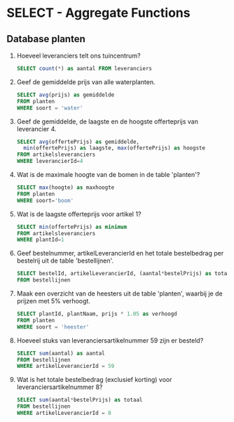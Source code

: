 # SELECT - Aggregate Functions
## Database planten
1. Hoeveel leveranciers telt ons tuincentrum?
    ```sql
    SELECT count(*) as aantal FROM leveranciers
    ```

2. Geef de gemiddelde prijs van alle waterplanten.
    ```sql
    SELECT avg(prijs) as gemiddelde
    FROM planten
    WHERE soort = 'water'
    ```

3. Geef de gemiddelde, de laagste en de hoogste offerteprijs van leverancier 4.
    ```sql
    SELECT avg(offertePrijs) as gemiddelde,
      min(offertePrijs) as laagste, max(offertePrijs) as hoogste
    FROM artikelsleveranciers
    WHERE leverancierId=4
    ```

4. Wat is de maximale hoogte van de bomen in de table 'planten'?
    ```sql
    SELECT max(hoogte) as maxhoogte
    FROM planten
    WHERE soort='boom'
    ```

5. Wat is de laagste offerteprijs voor artikel 1?
    ```sql
    SELECT min(offertePrijs) as minimum
    FROM artikelsleveranciers
    WHERE plantId=1
    ```

6. Geef bestelnummer, artikelLeverancierId en het totale bestelbedrag per bestelrij uit de table 'bestellijnen'.
    ```sql
    SELECT bestelId, artikelLeverancierId, (aantal*bestelPrijs) as totaal
    FROM bestellijnen
    ```

7. Maak een overzicht van de heesters uit de table 'planten', waarbij je de prijzen met 5% verhoogt.
    ```sql
    SELECT plantId, plantNaam, prijs * 1.05 as verhoogd
    FROM planten
    WHERE soort = 'heester'
    ```

8. Hoeveel stuks van leveranciersartikelnummer 59 zijn er besteld?
    ```sql
    SELECT sum(aantal) as aantal
    FROM bestellijnen
    WHERE artikelLeverancierId = 59
    ```

9. Wat is het totale bestelbedrag (exclusief korting) voor leveranciersartikelnummer 8?
    ```sql
    SELECT sum(aantal*bestelPrijs) as totaal
    FROM bestellijnen
    WHERE artikelLeverancierId = 8
    ```
